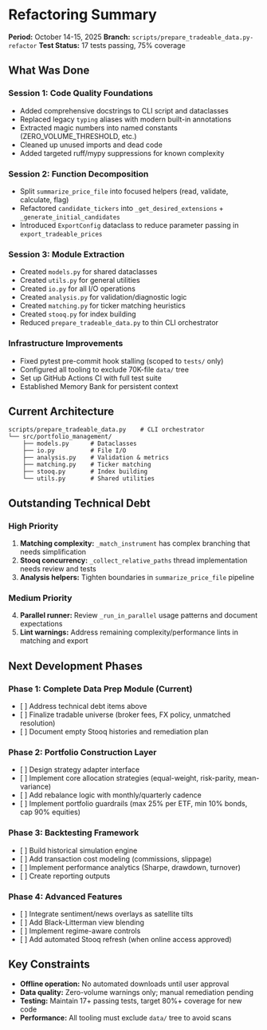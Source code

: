 # Refactoring Summary

**Period:** October 14-15, 2025
**Branch:** `scripts/prepare_tradeable_data.py-refactor`
**Test Status:** 17 tests passing, 75% coverage

## What Was Done

### Session 1: Code Quality Foundations

- Added comprehensive docstrings to CLI script and dataclasses
- Replaced legacy `typing` aliases with modern built-in annotations
- Extracted magic numbers into named constants (ZERO_VOLUME_THRESHOLD, etc.)
- Cleaned up unused imports and dead code
- Added targeted ruff/mypy suppressions for known complexity

### Session 2: Function Decomposition

- Split `summarize_price_file` into focused helpers (read, validate, calculate, flag)
- Refactored `candidate_tickers` into `_get_desired_extensions` + `_generate_initial_candidates`
- Introduced `ExportConfig` dataclass to reduce parameter passing in `export_tradeable_prices`

### Session 3: Module Extraction

- Created `models.py` for shared dataclasses
- Created `utils.py` for general utilities
- Created `io.py` for all I/O operations
- Created `analysis.py` for validation/diagnostic logic
- Created `matching.py` for ticker matching heuristics
- Created `stooq.py` for index building
- Reduced `prepare_tradeable_data.py` to thin CLI orchestrator

### Infrastructure Improvements

- Fixed pytest pre-commit hook stalling (scoped to `tests/` only)
- Configured all tooling to exclude 70K-file `data/` tree
- Set up GitHub Actions CI with full test suite
- Established Memory Bank for persistent context

## Current Architecture

```
scripts/prepare_tradeable_data.py    # CLI orchestrator
└── src/portfolio_management/
    ├── models.py      # Dataclasses
    ├── io.py          # File I/O
    ├── analysis.py    # Validation & metrics
    ├── matching.py    # Ticker matching
    ├── stooq.py       # Index building
    └── utils.py       # Shared utilities
```

## Outstanding Technical Debt

### High Priority

1. **Matching complexity:** `_match_instrument` has complex branching that needs simplification
1. **Stooq concurrency:** `_collect_relative_paths` thread implementation needs review and tests
1. **Analysis helpers:** Tighten boundaries in `summarize_price_file` pipeline

### Medium Priority

4. **Parallel runner:** Review `_run_in_parallel` usage patterns and document expectations
1. **Lint warnings:** Address remaining complexity/performance lints in matching and export

## Next Development Phases

### Phase 1: Complete Data Prep Module (Current)

- \[ \] Address technical debt items above
- \[ \] Finalize tradable universe (broker fees, FX policy, unmatched resolution)
- \[ \] Document empty Stooq histories and remediation plan

### Phase 2: Portfolio Construction Layer

- \[ \] Design strategy adapter interface
- \[ \] Implement core allocation strategies (equal-weight, risk-parity, mean-variance)
- \[ \] Add rebalance logic with monthly/quarterly cadence
- \[ \] Implement portfolio guardrails (max 25% per ETF, min 10% bonds, cap 90% equities)

### Phase 3: Backtesting Framework

- \[ \] Build historical simulation engine
- \[ \] Add transaction cost modeling (commissions, slippage)
- \[ \] Implement performance analytics (Sharpe, drawdown, turnover)
- \[ \] Create reporting outputs

### Phase 4: Advanced Features

- \[ \] Integrate sentiment/news overlays as satellite tilts
- \[ \] Add Black-Litterman view blending
- \[ \] Implement regime-aware controls
- \[ \] Add automated Stooq refresh (when online access approved)

## Key Constraints

- **Offline operation:** No automated downloads until user approval
- **Data quality:** Zero-volume warnings only; manual remediation pending
- **Testing:** Maintain 17+ passing tests, target 80%+ coverage for new code
- **Performance:** All tooling must exclude `data/` tree to avoid scans
